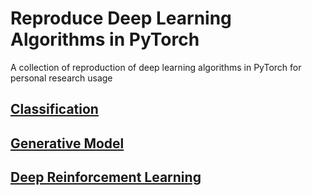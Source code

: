 # Reproduce Deep Learning Algorithms in PyTorch
A collection of reproduction of deep learning algorithms in PyTorch for personal research usage
## [Classification](examples/classification)
## [Generative Model](examples/generative_model)
## [Deep Reinforcement Learning](examples/deep_rl)
